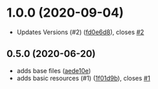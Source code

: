 # 1.0.0 (2020-09-04)

* Updates Versions (#2) ([fd0e6d8](https://github.com/operatehappy/terraform-aws-s3-object-url-redirects/commit/fd0e6d8)), closes [#2](https://github.com/operatehappy/terraform-aws-s3-object-url-redirects/issues/2)

## 0.5.0 (2020-06-20)

* adds base files ([aede10e](https://github.com/operatehappy/terraform-aws-s3-object-url-redirects/commit/aede10e))
* adds basic resources (#1) ([1f01d9b](https://github.com/operatehappy/terraform-aws-s3-object-url-redirects/commit/1f01d9b)), closes [#1](https://github.com/operatehappy/terraform-aws-s3-object-url-redirects/issues/1)
